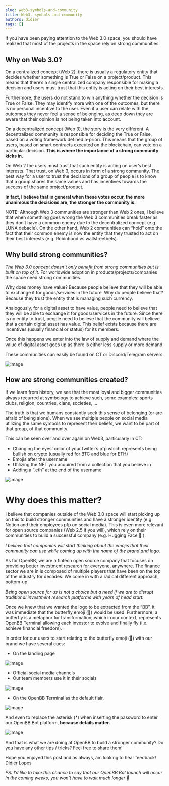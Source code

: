```yaml
---
slug: web3-symbols-and-community
title: Web3, symbols and community
authors: didier
tags: []
---
```


If you have been paying attention to the Web 3.0 space, you should have realized that most of the projects in the space rely on strong communities.

## Why on Web 3.0?

On a centralized concept (Web 2), there is usually a regulatory entity that decides whether something is True or False on a project/product. This means that there’s a single centralized company responsible for making a decision and users must trust that this entity is acting on their best interests.

Furthermore, the users do not stand to win anything whether the decision is True or False. They may identify more with one of the outcomes, but there is no personal incentive to the user. Even if a user can relate with the outcomes they never feel a sense of belonging, as deep down they are aware that their opinion is not being taken into account.

On a decentralized concept (Web 3), the story is the very different. A decentralized community is responsible for deciding the True or False, based on a voting framework defined a-priori. This means that the group of users, based on smart contracts executed on the blockchain, can vote on a particular decision. **This is where the importance of a strong community kicks in.**

On Web 2 the users must trust that such entity is acting on user’s best interests. That trust, on Web 3, occurs in form of a strong community. The best way for a user to trust the decisions of a group of people is to know that a group shares the same values and has incentives towards the success of the same project/product.

**In fact, I believe that in general when these votes occur, the more unanimous the decisions are, the stronger the community is.**

NOTE: Although Web 3 communities are stronger than Web 2 ones, I believe that when something goes wrong the Web 3 communities break faster as they don’t have a common enemy due to the decentralized concept (e.g. LUNA debacle). On the other hand, Web 2 communities can “hold” onto the fact that their common enemy is now the entity that they trusted to act on their best interests (e.g. Robinhood vs wallstreetbets).

## Why build strong communities?

_The Web 3.0 concept doesn’t only benefit from strong communities but is built on top of it._ For worldwide adoption in products/projects/companies the space need strong communities.

Why does money have value? Because people believe that they will be able to exchange it for goods/services in the future. Why do people believe that? Because they trust the entity that is managing such currency.

Analogously, for a digital asset to have value, people need to believe that they will be able to exchange it for goods/services in the future. Since there is no entity to trust, people need to believe that the community will believe that a certain digital asset has value. This belief exists because there are incentives (usually financial or status) for its members.

Once this happens we enter into the law of supply and demand where the value of digital asset goes up as there is either less supply or more demand.

These communities can easily be found on CT or Discord/Telegram servers.

![image](https://github.com/Meg1211/my-website/assets/88618738/10b469e9-60ba-4458-b5b9-853cbffa5680)

## How are strong communities created?

If we learn from history, we see that the most loyal and bigger communities always recurred at symbology to achieve such, some examples: sports clubs, religion, countries, clans, societies, …

The truth is that we humans constantly seek this sense of belonging (or are afraid of being alone). When we see multiple people on social media utilizing the same symbols to represent their beliefs, we want to be part of that group, of that community.

This can be seen over and over again on Web3, particularly in CT:

- Changing the eyes’ color of your twitter’s pfp which represents being bullish on crypto (usually red for BTC and blue for ETH)
- Emojis after the username
- Utilizing the NFT you acquired from a collection that you believe in
- Adding a “.eth” at the end of the username

![image](https://github.com/Meg1211/my-website/assets/88618738/360569e7-4168-40ac-add3-096000691e87)

# Why does this matter?

I believe that companies outside of the Web 3.0 space will start picking up on this to build stronger communities and have a stronger identity (e.g. Notion and their employees pfp on social media). This is even more relevant for open source companies (Web 2.5 if you will), which rely on their communities to build a successful company (e.g. Hugging Face 🤗 ).

_I believe that companies will start thinking about the emojis that their community can use while coming up with the name of the brand and logo._

As for OpenBB, we are a fintech open source company that focuses on providing better investment research for everyone, anywhere. The finance sector we are in is composed of multiple players that have been on the top of the industry for decades. We come in with a radical different approach, bottom-up.

_Being open source for us is not a choice but a need if we are to disrupt traditional investment research platforms with years of head start._

Once we knew that we wanted the logo to be extracted from the “BB”, it was immediate that the butterfly emoji (🦋) would be used. Furthermore, a butterfly is a metaphor for transformation, which in our context, represents OpenBB Terminal allowing each investor to evolve and finally fly (i.e. achieve financial freedom).

In order for our users to start relating to the butterfly emoji (🦋) with our brand we have several cues:

- On the landing page

![image](https://github.com/Meg1211/my-website/assets/88618738/d491e338-8570-4a86-a8a6-48ac95264121)

- Official social media channels
- Our team members use it in their socials

![image](https://github.com/Meg1211/my-website/assets/88618738/cbfca912-0c96-40f5-b8f6-3c1e9645ee82)

- On the OpenBB Terminal as the default flair,

![image](https://github.com/Meg1211/my-website/assets/88618738/7d8dcf03-c340-4b35-8255-920b75daac71)

And even to replace the asterisk (*) when inserting the password to enter our OpenBB Bot platform, **because details matter.**

![image](https://github.com/Meg1211/my-website/assets/88618738/b6088f2a-5ec2-42f8-adef-e4dcf1e6e812)

And that is what we are doing at OpenBB to build a stronger community? Do you have any other tips / tricks? Feel free to share them!

Hope you enjoyed this post and as always, am looking to hear feedback!
Didier Lopes

_PS: I’d like to take this chance to say that our OpenBB Bot launch will occur in the coming weeks, you won’t have to wait much longer 🦋_
